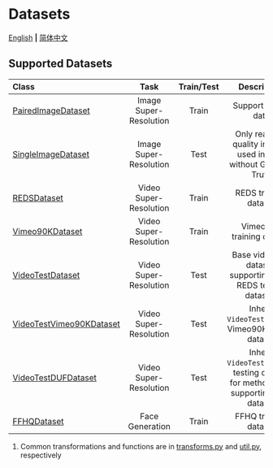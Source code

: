 # Datasets

[English](Datasets.md) **|** [简体中文](Datasets_CN.md)

## Supported Datasets

| Class         | Task   |Train/Test | Description       |
| :------------- | :----------:| :----------:    | :----------:   |
| [PairedImageDataset](../basicsr/data/paired_image_dataset.py) | Image Super-Resolution | Train|Support paired data |
| [SingleImageDataset](../basicsr/data/single_image_dataset.py) | Image Super-Resolution | Test|Only read low quality images, used in tests without Ground-Truth|
| [REDSDataset](../basicsr/data/reds_dataset.py) | Video Super-Resolution | Train|REDS training dataset |
| [Vimeo90KDataset](../basicsr/data/vimeo90k_dataset.py) | Video Super-Resolution |Train| Vimeo90K training dataset|
| [VideoTestDataset](../basicsr/data/video_test_dataset.py) | Video Super-Resolution | Test|Base video test dataset, supporting Vid4, REDS testing datasets|
| [VideoTestVimeo90KDataset](../basicsr/data/video_test_dataset.py) | Video Super-Resolution |Test| Inherit `VideoTestDataset`, Vimeo90K testing dataset|
| [VideoTestDUFDataset](../basicsr/data/video_test_dataset.py) | Video Super-Resolution |Test| Inherit `VideoTestDataset`, testing dataset for method DUF, supporting Vid4 dataset|
| [FFHQDataset](../basicsr/data/ffhq_dataset.py) | Face Generation |Train| FFHQ training dataset|

1. Common transformations and functions are in [transforms.py](../basicsr/data/transforms.py) and [util.py](../basicsr/data/util.py), respectively
